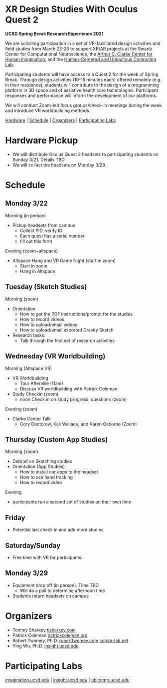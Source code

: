 # XR Design Studies With Oculus Quest 2
__UCSD Spring Break Research Experience 2021__

We are soliciting participation in a set of VR-facilitated design activities and field studies from March 22-26 to support XR/AR projects at the Swartz Center for Computational Neuroscience, the [Arthur C. Clarke Center for Human Imagination](https://imagination.ucsd.edu), and the [Human-Centered and Ubiquitous Computing Lab](https://ubicomp.ucsd.edu/).

Participating students will have access to a Quest 2 for the week of Spring Break. Through design activities (10-15 minutes each) offered remotely (e.g. in their residence), students will contribute to the design of a programming platform in 3D space and of assistive health care technologies. Participant responses and performance will inform the development of our platforms. 

We will conduct Zoom-led focus groups/check-in meetings during the week and introduce VR worldbuilding methods.

[Hardware](#hardware-pickup) | [Schedule](#schedule) | [Organizers](#organizers) | [Participating Labs](#participating-labs)

# Hardware Pickup

- We will distribute Oculus Quest 2 headsets to participating students on Sunday 3/21. Details TBD
- We will collect the headsets on Monday 3/29.

# Schedule

## Monday 3/22

Morning (in person)
- Pickup headsets from campus
  - Collect PID, verify ID
  - Each quest has a serial number
  - fill out this form

Evening (zoom+altspace)
- Altspace Hang and VR Game Night (start in zoom)
  - Start in zoom
  - Hang in Altspace
 
## Tuesday (Sketch Studies)

Morning (zoom)
- Orientation
  - How to get the PDF instructions/prompt for the studies
  - How to record videos
  - How to upload/email videos
  - How to upload/email exported Gravity Sketch
- Research tasks: 
  - Talk through the first set of research activities

## Wednesday (VR Worldbuilding)
Morning (Altspace VR)
- VR Worldbuilding
  - Tour Afterville (11am)
  - Discuss VR worldbuilding with Patrick Coleman.
- Study Checkin (zoom)
  - noon Check in on study progress, questions (zoom)

Evening (zoom)
- Clarke Center Talk
  - Cory Doctorow, Kali Wallace, and Karen Osborne (Zoom)

## Thursday (Custom App Studies)
Morning (zoom)
- Debrief on Sketching studies
- Orientation (App Studies)
  - How to install our apps to the headset
  - How to use hand tracking
  - How to record video

Evening
- participants run a second set of studies on their own time


## Friday
- Potential last check in and add more studies

## Saturday/Sunday
- Free time with VR for participants.

## Monday 3/29
- Equipment drop off (in person). Time TBD
  - Will do a poll to determine afternoon time
- Students return headsets on campus

# Organizers

- Tommy Sharkey [tlsharkey.com](https://www.tlsharkey.com/)
- Patrick Coleman [patrickcoleman.org](https://www.patrickcoleman.org/)
- Robert Twomey, Ph.D. [roberttwomey.com](https://roberttwomey.com) [cohab-lab.net](http://cohab-lab.net)
- Ying Wu, Ph.D. [insight.ucsd.edu](https://insight.ucsd.edu)

# Participating Labs

[imagination.ucsd.edu](imagination.ucsd.edu) | [insight.ucsd.edu](insight.ucsd.edu) | [ubicomp.ucsd.edu](ubicomp.ucsd.edu/)
